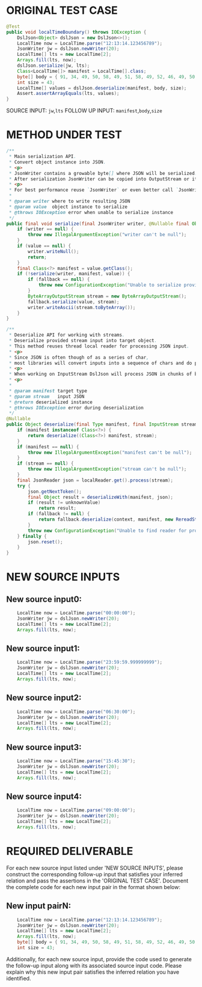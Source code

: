 # ORIGINAL TEST CASE
```java
@Test
public void localTimeBoundary() throws IOException {
    DslJson<Object> dslJson = new DslJson<>();
    LocalTime now = LocalTime.parse("12:13:14.123456789");
    JsonWriter jw = dslJson.newWriter(20);
    LocalTime[] lts = new LocalTime[2];
    Arrays.fill(lts, now);
    dslJson.serialize(jw, lts);
    Class<LocalTime[]> manifest = LocalTime[].class;
    byte[] body = { 91, 34, 49, 50, 58, 49, 51, 58, 49, 52, 46, 49, 50, 51, 52, 53, 54, 55, 56, 57, 34, 44, 34, 49, 50, 58, 49, 51, 58, 49, 52, 46, 49, 50, 51, 52, 53, 54, 55, 56, 57, 34, 93, 0, 0, 0, 0, 0, 0, 0, 0, 0 };
    int size = 43;
    LocalTime[] values = dslJson.deserialize(manifest, body, size);
    Assert.assertArrayEquals(lts, values);
}

```
SOURCE INPUT: `jw`,`lts`
FOLLOW UP INPUT: `manifest`,`body`,`size`


# METHOD UNDER TEST
```java
/**
 * Main serialization API.
 * Convert object instance into JSON.
 * <p>
 * JsonWriter contains a growable byte[] where JSON will be serialized.
 * After serialization JsonWriter can be copied into OutputStream or it's byte[] can be obtained
 * <p>
 * For best performance reuse `JsonWriter` or even better call `JsonWriter.WriteObject` directly
 *
 * @param writer where to write resulting JSON
 * @param value  object instance to serialize
 * @throws IOException error when unable to serialize instance
 */
public final void serialize(final JsonWriter writer, @Nullable final Object value) throws IOException {
    if (writer == null) {
        throw new IllegalArgumentException("writer can't be null");
    }
    if (value == null) {
        writer.writeNull();
        return;
    }
    final Class<?> manifest = value.getClass();
    if (!serialize(writer, manifest, value)) {
        if (fallback == null) {
            throw new ConfigurationException("Unable to serialize provided object. Failed to find serializer for: " + manifest);
        }
        ByteArrayOutputStream stream = new ByteArrayOutputStream();
        fallback.serialize(value, stream);
        writer.writeAscii(stream.toByteArray());
    }
}

/**
 * Deserialize API for working with streams.
 * Deserialize provided stream input into target object.
 * This method reuses thread local reader for processing JSON input.
 * <p>
 * Since JSON is often though of as a series of char,
 * most libraries will convert inputs into a sequence of chars and do processing on them.
 * <p>
 * When working on InputStream DslJson will process JSON in chunks of byte[] inputs.
 * <p>
 *
 * @param manifest target type
 * @param stream   input JSON
 * @return deserialized instance
 * @throws IOException error during deserialization
 */
@Nullable
public Object deserialize(final Type manifest, final InputStream stream) throws IOException {
    if (manifest instanceof Class<?>) {
        return deserialize((Class<?>) manifest, stream);
    }
    if (manifest == null) {
        throw new IllegalArgumentException("manifest can't be null");
    }
    if (stream == null) {
        throw new IllegalArgumentException("stream can't be null");
    }
    final JsonReader json = localReader.get().process(stream);
    try {
        json.getNextToken();
        final Object result = deserializeWith(manifest, json);
        if (result != unknownValue)
            return result;
        if (fallback != null) {
            return fallback.deserialize(context, manifest, new RereadStream(json.buffer, stream));
        }
        throw new ConfigurationException("Unable to find reader for provided type: " + manifest + " and fallback serialization is not registered.\n" + "Try initializing DslJson with custom fallback in case of unsupported objects or register specified type using registerReader into " + getClass());
    } finally {
        json.reset();
    }
}

```


# NEW SOURCE INPUTS
## New source input0:
```java
    LocalTime now = LocalTime.parse("00:00:00");
    JsonWriter jw = dslJson.newWriter(20);
    LocalTime[] lts = new LocalTime[2];
    Arrays.fill(lts, now);
```

## New source input1:
```java
    LocalTime now = LocalTime.parse("23:59:59.999999999");
    JsonWriter jw = dslJson.newWriter(20);
    LocalTime[] lts = new LocalTime[2];
    Arrays.fill(lts, now);
```

## New source input2:
```java
    LocalTime now = LocalTime.parse("06:30:00");
    JsonWriter jw = dslJson.newWriter(20);
    LocalTime[] lts = new LocalTime[2];
    Arrays.fill(lts, now);
```

## New source input3:
```java
    LocalTime now = LocalTime.parse("15:45:30");
    JsonWriter jw = dslJson.newWriter(20);
    LocalTime[] lts = new LocalTime[2];
    Arrays.fill(lts, now);
```

## New source input4:
```java
    LocalTime now = LocalTime.parse("09:00:00");
    JsonWriter jw = dslJson.newWriter(20);
    LocalTime[] lts = new LocalTime[2];
    Arrays.fill(lts, now);
```



# REQUIRED DELIVERABLE
For each new source input listed under 'NEW SOURCE INPUTS', please construct the corresponding follow-up input that satisfies your inferred relation and pass the assertions in the 'ORIGINAL TEST CASE'. Document the complete code for each new input pair in the format shown below:
## New input pairN:
```java
    LocalTime now = LocalTime.parse("12:13:14.123456789");
    JsonWriter jw = dslJson.newWriter(20);
    LocalTime[] lts = new LocalTime[2];
    Arrays.fill(lts, now);
    byte[] body = { 91, 34, 49, 50, 58, 49, 51, 58, 49, 52, 46, 49, 50, 51, 52, 53, 54, 55, 56, 57, 34, 44, 34, 49, 50, 58, 49, 51, 58, 49, 52, 46, 49, 50, 51, 52, 53, 54, 55, 56, 57, 34, 93, 0, 0, 0, 0, 0, 0, 0, 0, 0 };
    int size = 43;
```

Additionally, for each new source input, provide the code used to generate the follow-up input along with its associated source input code. Please explain why this new input pair satisfies the inferred relation you have identified.